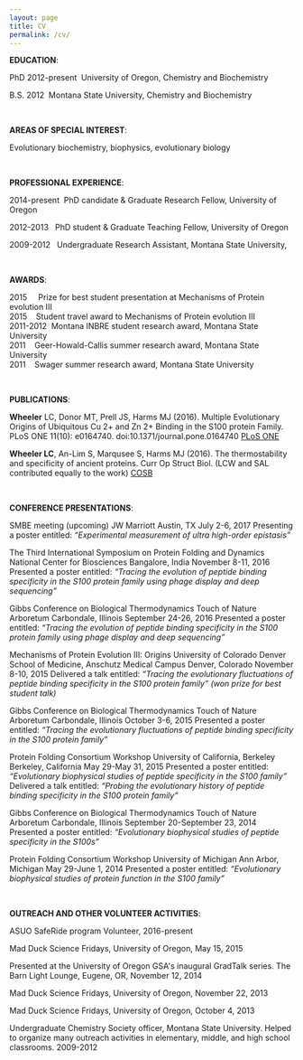```yaml
---
layout: page
title: CV
permalink: /cv/
---
```


**EDUCATION**: 

PhD   2012-present&nbsp;  University of Oregon, Chemistry and Biochemistry

B.S.  2012&nbsp;  Montana State University, Chemistry and Biochemistry

<br />

**AREAS OF SPECIAL INTEREST**: 

Evolutionary biochemistry, biophysics, evolutionary biology 

<br />

**PROFESSIONAL EXPERIENCE**: 

2014-present&nbsp;  PhD candidate & Graduate Research Fellow, University of Oregon

2012-2013&nbsp;&nbsp; PhD student & Graduate Teaching Fellow, University of Oregon

2009-2012&nbsp;&nbsp; Undergraduate Research Assistant, Montana State University,

<br />

**AWARDS**: 

2015&nbsp;&nbsp;&nbsp;&nbsp; Prize for best student presentation at Mechanisms of Protein evolution III
<br />
2015&nbsp;&nbsp;&nbsp;&nbsp;Student travel award to Mechanisms of Protein evolution III
<br />
2011-2012&nbsp;&nbsp;Montana INBRE student research award, Montana State University
<br />
2011&nbsp;&nbsp;&nbsp;&nbsp;Geer-Howald-Callis summer research award, Montana State University
<br />
2011&nbsp;&nbsp;&nbsp;&nbsp;Swager summer research award, Montana State University

<br />

**PUBLICATIONS**: 

**Wheeler** LC, Donor MT, Prell JS, Harms MJ (2016). Multiple Evolutionary 
Origins of Ubiquitous Cu 2+ and Zn 2+ Binding in the S100 protein Family. 
PLoS ONE 11(10): e0164740. doi:10.1371/journal.pone.0164740 [PLoS ONE](http://journals.plos.org/plosone/article?id=10.1371/journal.pone.0164740)

**Wheeler LC**, An-Lim S, Marqusee S, Harms MJ (2016). The thermostability 
and specificity of ancient proteins. Curr Op Struct Biol. (LCW and SAL 
contributed equally to the work) 
[COSB](http://www.sciencedirect.com/science/article/pii/S0959440X16300501)

<br />

**CONFERENCE PRESENTATIONS**: 

SMBE meeting (upcoming)
JW Marriott
Austin, TX
July 2-6, 2017
Presenting a poster entitled: *“Experimental measurement of ultra high-order epistasis”*

The Third International Symposium on Protein Folding and Dynamics
National Center for Biosciences
Bangalore, India
November 8-11, 2016
Presented a poster entitled: *“Tracing the evolution of peptide binding specificity in the S100 protein  family using phage display and deep sequencing”*

Gibbs Conference on Biological Thermodynamics
Touch of Nature Arboretum
Carbondale, Illinois
September 24-26, 2016
Presented a poster entitled: *“Tracing the evolution of peptide binding specificity in the S100 protein  family using phage display and deep sequencing”*

Mechanisms of Protein Evolution III: Origins
University of Colorado Denver School of Medicine, Anschutz Medical Campus 
Denver, Colorado
November 8-10, 2015
Delivered a talk entitled: *“Tracing the evolutionary fluctuations of peptide binding specificity in the S100 protein family” (won prize for best student talk)*

Gibbs Conference on Biological Thermodynamics
Touch of Nature Arboretum
Carbondale, Illinois
October 3-6, 2015
Presented a poster entitled: *“Tracing the evolutionary fluctuations of peptide binding specificity in the S100 protein family”*

Protein Folding Consortium Workshop
University of California, Berkeley
Berkeley, California
May 29-May 31, 2015
Presented a poster entitled: *“Evolutionary biophysical studies of peptide specificity in the S100 family”*
Delivered a talk entitled: *“Probing the evolutionary history of peptide binding specificity in the S100 protein family”*

Gibbs Conference on Biological Thermodynamics
Touch of Nature Arboretum
Carbondale, Illinois
September 20-September 23, 2014
Presented a poster entitled: *“Evolutionary biophysical studies of peptide specificity in the S100s”*

Protein Folding Consortium Workshop
University of Michigan
Ann Arbor, Michigan
May 29-June 1, 2014
Presented a poster entitled: *“Evolutionary biophysical studies of protein function in the S100 family”*

<br />

**OUTREACH AND OTHER VOLUNTEER ACTIVITIES**: 

ASUO SafeRide program Volunteer, 2016-present

Mad Duck Science Fridays, University of Oregon, May 15, 2015

Presented at the University of Oregon GSA's inaugural GradTalk series. The Barn Light Lounge, Eugene, OR, November 12, 2014

Mad Duck Science Fridays, University of Oregon, November 22, 2013

Mad Duck Science Fridays, University of Oregon, October 4, 2013

Undergraduate Chemistry Society officer, Montana State University. Helped to organize many outreach activities in elementary, middle, and high school classrooms. 2009-2012
